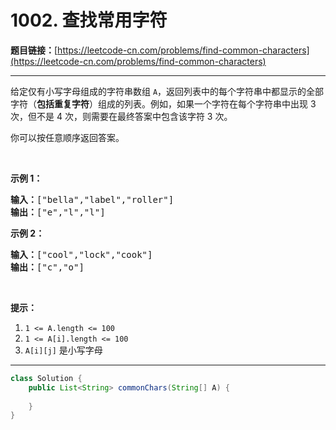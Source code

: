 # 1002. 查找常用字符

**题目链接：**[https://leetcode-cn.com/problems/find-common-characters](https://leetcode-cn.com/problems/find-common-characters)

---

<div class="content__1Y2H">
 <div class="notranslate">
  <p>给定仅有小写字母组成的字符串数组 <code>A</code>，返回列表中的每个字符串中都显示的全部字符（<strong>包括重复字符</strong>）组成的列表。例如，如果一个字符在每个字符串中出现 3 次，但不是 4 次，则需要在最终答案中包含该字符 3 次。</p> 
  <p>你可以按任意顺序返回答案。</p> 
  <p>&nbsp;</p> 
  <p><strong>示例 1：</strong></p> 
  <pre class="language-text"><strong>输入：</strong>["bella","label","roller"]
<strong>输出：</strong>["e","l","l"]
</pre> 
  <p><strong>示例 2：</strong></p> 
  <pre class="language-text"><strong>输入：</strong>["cool","lock","cook"]
<strong>输出：</strong>["c","o"]
</pre> 
  <p>&nbsp;</p> 
  <p><strong>提示：</strong></p> 
  <ol> 
   <li><code>1 &lt;= A.length &lt;= 100</code></li> 
   <li><code>1 &lt;= A[i].length &lt;= 100</code></li> 
   <li><code>A[i][j]</code> 是小写字母</li> 
  </ol> 
 </div>
</div>

---

```java
class Solution {
    public List<String> commonChars(String[] A) {
        
    }
}
```
